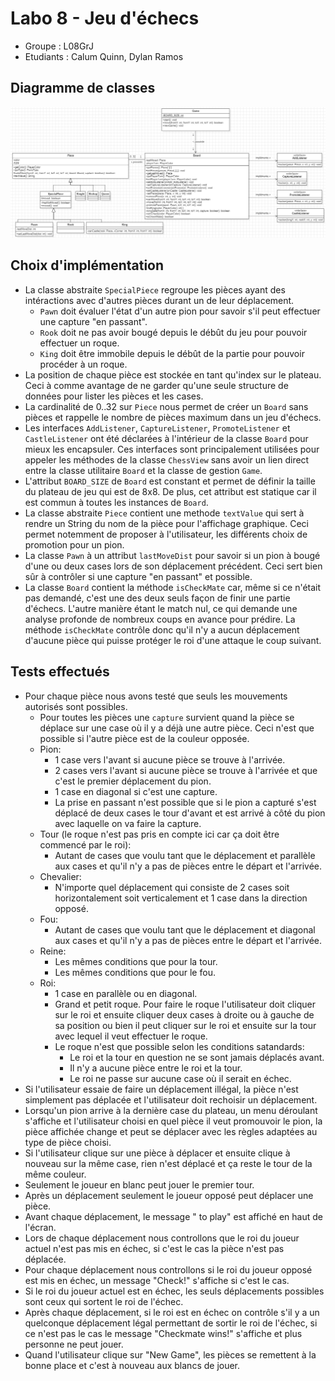 # Labo 8 - Jeu d'échecs

- Groupe : L08GrJ
- Etudiants : Calum Quinn, Dylan Ramos

## Diagramme de classes

![img.png](img.png)

## Choix d'implémentation

- La classe abstraite `SpecialPiece` regroupe les pièces ayant des intéractions avec d'autres pièces durant un de leur déplacement.
  - `Pawn` doit évaluer l'état d'un autre pion pour savoir s'il peut effectuer une capture "en passant".
  - `Rook` doit ne pas avoir bougé depuis le débût du jeu pour pouvoir effectuer un roque.
  - `King` doit être immobile depuis le débût de la partie pour pouvoir procéder à un roque.
- La position de chaque pièce est stockée en tant qu'index sur le plateau. Ceci à comme avantage de ne garder qu'une seule structure de données pour lister les pièces et les cases.
- La cardinalité de 0..32 sur `Piece` nous permet de créer un `Board` sans pièces et rappelle le nombre de pièces
    maximum dans un jeu d'échecs.
- Les interfaces `AddListener`, `CaptureListener`, `PromoteListener` et `CastleListener` ont été déclarées à l'intérieur de la classe `Board` pour mieux les encapsuler.
  Ces interfaces sont principalement utilisées pour appeler les méthodes de la classe `ChessView` sans avoir un lien direct entre la classe utilitaire `Board` et la classe de gestion `Game`.
- L'attribut `BOARD_SIZE` de `Board` est constant et permet de définir la taille du plateau de jeu qui est de 8x8. De plus,
  cet attribut est statique car il est commun à toutes les instances de `Board`.
- La classe abstraite `Piece` contient une methode `textValue` qui sert à rendre un String du nom de la pièce pour l'affichage graphique. Ceci permet notemment de proposer à l'utilisateur,
  les différents choix de promotion pour un pion.
- La classe `Pawn` à un attribut `lastMoveDist` pour savoir si un pion à bougé d'une ou deux cases lors de son déplacement précédent. 
  Ceci sert bien sûr à contrôler si une capture "en passant" et possible.
- La classe `Board` contient la méthode `isCheckMate` car, même si ce n'était pas demandé, c'est une des deux seuls façon de finir une partie d'échecs.
  L'autre manière étant le match nul, ce qui demande une analyse profonde de nombreux coups en avance pour prédire. 
  La méthode `isCheckMate` contrôle donc qu'il n'y a aucun déplacement d'aucune pièce qui puisse protéger le roi d'une attaque le coup suivant.
  
<div style="page-break-after: always;"></div>
  
## Tests effectués
- Pour chaque pièce nous avons testé que seuls les mouvements autorisés sont possibles.
  - Pour toutes les pièces une `capture` survient quand la pièce se déplace sur une case où il y a déjà une autre pièce. Ceci n'est que possible si l'autre pièce est de la couleur opposée.
  - Pion:
    - 1 case vers l'avant si aucune pièce se trouve à l'arrivée.
	- 2 cases vers l'avant si aucune pièce se trouve à l'arrivée et que c'est le premier déplacement du pion.
	- 1 case en diagonal si c'est une capture.
	- La prise en passant n'est possible que si le pion a capturé s'est déplacé de deux cases le tour d'avant et est arrivé à côté du pion avec laquelle on va faire la capture. 
  - Tour (le roque n'est pas pris en compte ici car ça doit être commencé par le roi):
    - Autant de cases que voulu tant que le déplacement et parallèle aux cases et qu'il n'y a pas de pièces entre le départ et l'arrivée.
  - Chevalier:
    - N'importe quel déplacement qui consiste de 2 cases soit horizontalement soit verticalement et 1 case dans la direction opposé. 
  - Fou:
    - Autant de cases que voulu tant que le déplacement et diagonal aux cases et qu'il n'y a pas de pièces entre le départ et l'arrivée.
  - Reine:
    - Les mêmes conditions que pour la tour.
	- Les mêmes conditions que pour le fou.
  - Roi:
	- 1 case en parallèle ou en diagonal.
	- Grand et petit roque. Pour faire le roque l'utilisateur doit cliquer sur le roi et ensuite cliquer deux cases à droite ou à gauche de sa position ou bien il peut cliquer sur le roi et ensuite sur la tour avec lequel il veut effectuer le roque.
	- Le roque n'est que possible selon les conditions satandards:
	  - Le roi et la tour en question ne se sont jamais déplacés avant.
	  - Il n'y a aucune pièce entre le roi et la tour.
	  - Le roi ne passe sur aucune case où il serait en échec.
- Si l'utilisateur essaie de faire un déplacement illégal, la pièce n'est simplement pas déplacée et l'utilisateur doit rechoisir un déplacement.
- Lorsqu'un pion arrive à la dernière case du plateau, un menu déroulant s'affiche et l'utilisateur choisi en quel pièce il veut promouvoir le pion, la pièce affichée change et peut se déplacer avec les règles adaptées au type de pièce choisi.
- Si l'utilisateur clique sur une pièce à déplacer et ensuite clique à nouveau sur la même case, rien n'est déplacé et ça reste le tour de la même couleur.
- Seulement le joueur en blanc peut jouer le premier tour.
- Après un déplacement seulement le joueur opposé peut déplacer une pièce.
- Avant chaque déplacement, le message "<PlayerColor> to play" est affiché en haut de l'écran.
- Lors de chaque déplacement nous controllons que le roi du joueur actuel n'est pas mis en échec, si c'est le cas la pièce n'est pas déplacée.
- Pour chaque déplacement nous controllons si le roi du joueur opposé est mis en échec, un message "Check!" s'affiche si c'est le cas.
- Si le roi du joueur actuel est en échec, les seuls déplacements possibles sont ceux qui sortent le roi de l'échec.
- Après chaque déplacement, si le roi est en échec on contrôle s'il y a un quelconque déplacement légal permettant de sortir le roi de l'échec, si ce n'est pas le cas le message "Checkmate <PlayerColor> wins!" s'affiche et plus personne ne peut jouer.
- Quand l'utilisateur clique sur "New Game", les pièces se remettent à la bonne place et c'est à nouveau aux blancs de jouer.
